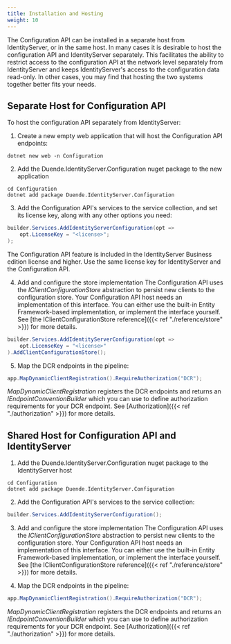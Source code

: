 ```yaml
---
title: Installation and Hosting
weight: 10
---
```


The Configuration API can be installed in a separate host from IdentityServer,
or in the same host. In many cases it is desirable to host the configuration API
and IdentityServer separately. This facilitates the ability to restrict access
to the configuration API at the network level separately from IdentityServer and
keeps IdentityServer's access to the configuration data read-only. In other
cases, you may find that hosting the two systems together better fits your
needs.

## Separate Host for Configuration API
To host the configuration API separately from IdentityServer:

1. Create a new empty web application that will host the Configuration API endpoints:
```
dotnet new web -n Configuration
```

2. Add the Duende.IdentityServer.Configuration nuget package to the new application
```
cd Configuration
dotnet add package Duende.IdentityServer.Configuration
```

3. Add the Configuration API's services to the service collection, and set its license key, along with any other options you need:
```cs
builder.Services.AddIdentityServerConfiguration(opt =>
    opt.LicenseKey = "<license>";
);
```
The Configuration API feature is included in the IdentityServer Business edition license and higher. Use the same license key for IdentityServer and the Configuration API.

4. Add and configure the store implementation
The Configuration API uses the *IClientConfigurationStore* abstraction to persist new clients to the configuration store. Your Configuration API host needs an implementation of this interface. You can either use the built-in Entity Framework-based implementation, or implement the interface yourself. See [the IClientConfigurationStore reference]({{< ref "./reference/store" >}}) for more details. 

```cs
builder.Services.AddIdentityServerConfiguration(opt =>
    opt.LicenseKey = "<license>"
).AddClientConfigurationStore();
```

5. Map the DCR endpoints in the pipeline:
```cs
app.MapDynamicClientRegistration().RequireAuthorization("DCR");
```
*MapDynamicClientRegistration* registers the DCR endpoints and returns an *IEndpointConventionBuilder* which you can use to define authorization requirements for your DCR endpoint. See [Authorization]({{< ref "./authorization" >}}) for more details.

## Shared Host for Configuration API and IdentityServer
1. Add the Duende.IdentityServer.Configuration nuget package to the IdentityServer host
```
cd Configuration
dotnet add package Duende.IdentityServer.Configuration
```

2. Add the Configuration API's services to the service collection:
```cs
builder.Services.AddIdentityServerConfiguration();
```

3. Add and configure the store implementation
The Configuration API uses the *IClientConfigurationStore* abstraction to persist new clients to the configuration store. Your Configuration API host needs an implementation of this interface. You can either use the built-in Entity Framework-based implementation, or implement the interface yourself.  See [the IClientConfigurationStore reference]({{< ref "./reference/store" >}}) for more details. 

4. Map the DCR endpoints in the pipeline:
```cs
app.MapDynamicClientRegistration().RequireAuthorization("DCR");

```
*MapDynamicClientRegistration* registers the DCR endpoints and returns an *IEndpointConventionBuilder* which you can use to define authorization requirements for your DCR endpoint. See [Authorization]({{< ref "./authorization" >}}) for more details.
